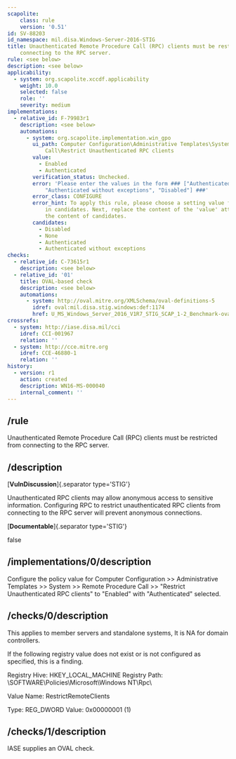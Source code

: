 ```yaml
---
scapolite:
    class: rule
    version: '0.51'
id: SV-88203
id_namespace: mil.disa.Windows-Server-2016-STIG
title: Unauthenticated Remote Procedure Call (RPC) clients must be restricted from
    connecting to the RPC server.
rule: <see below>
description: <see below>
applicability:
  - system: org.scapolite.xccdf.applicability
    weight: 10.0
    selected: false
    role: ''
    severity: medium
implementations:
  - relative_id: F-79983r1
    description: <see below>
    automations:
      - system: org.scapolite.implementation.win_gpo
        ui_path: Computer Configuration\Administrative Templates\System\Remote Procedure
            Call\Restrict Unauthenticated RPC clients
        value:
          - Enabled
          - Authenticated
        verification_status: Unchecked.
        error: 'Please enter the values in the form ### ["Authenticated", "None",
            "Authenticated without exceptions", "Disabled"] ###'
        error_class: CONFIGURE
        error_hint: To apply this rule, please choose a setting value for each sub-setting
            in candidates. Next, replace the content of the 'value' attribute with
            the content of candidates.
        candidates:
          - Disabled
          - None
          - Authenticated
          - Authenticated without exceptions
checks:
  - relative_id: C-73615r1
    description: <see below>
  - relative_id: '01'
    title: OVAL-based check
    description: <see below>
    automations:
      - system: http://oval.mitre.org/XMLSchema/oval-definitions-5
        idref: oval:mil.disa.stig.windows:def:1174
        href: U_MS_Windows_Server_2016_V1R7_STIG_SCAP_1-2_Benchmark-oval.xml
crossrefs:
  - system: http://iase.disa.mil/cci
    idref: CCI-001967
    relation: ''
  - system: http://cce.mitre.org
    idref: CCE-46880-1
    relation: ''
history:
  - version: r1
    action: created
    description: WN16-MS-000040
    internal_comment: ''
---
```



## /rule

Unauthenticated Remote Procedure Call (RPC) clients must be restricted from connecting to the RPC server.

## /description

[**VulnDiscussion**]{.separator type='STIG'}

Unauthenticated RPC clients may allow anonymous access to sensitive information. Configuring RPC to restrict unauthenticated RPC clients from connecting to the RPC server will prevent anonymous connections.

[**Documentable**]{.separator type='STIG'}

false

## /implementations/0/description

Configure the policy value for Computer Configuration >> Administrative Templates >> System >> Remote Procedure Call >> "Restrict Unauthenticated RPC clients" to "Enabled" with "Authenticated" selected.

## /checks/0/description

This applies to member servers and standalone systems, It is NA for domain controllers.

If the following registry value does not exist or is not configured as specified, this is a finding.

Registry Hive:  HKEY_LOCAL_MACHINE
Registry Path:  \SOFTWARE\Policies\Microsoft\Windows NT\Rpc\

Value Name:  RestrictRemoteClients

Type:  REG_DWORD
Value:  0x00000001 (1)

## /checks/1/description

IASE supplies an OVAL check.
